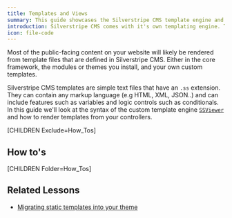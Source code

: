 ```yaml
---
title: Templates and Views
summary: This guide showcases the Silverstripe CMS template engine and how to build your own themes.
introduction: Silverstripe CMS comes with it's own templating engine. This guide walks you through the features of the template engine, how to create custom templates and ways to customise your data output.
icon: file-code
---
```


Most of the public-facing content on your website will likely be rendered from template files that are defined in Silverstripe CMS. Either in the
core framework, the modules or themes you install, and your own custom templates. 

Silverstripe CMS templates are simple text files that have an `.ss` extension. They can contain any markup language (e.g HTML, 
XML, JSON..) and can include features such as variables and logic controls such as conditionals.
In this guide we'll look at the syntax of the custom template engine [`SSViewer`](api:SilverStripe\View\SSViewer) and how to render
templates from your controllers.

[CHILDREN Exclude=How_Tos]

## How to's

[CHILDREN Folder=How_Tos]

## Related Lessons
* [Migrating static templates into your theme](https://www.silverstripe.org/learn/lessons/v4/migrating-static-templates-into-your-theme-1)
